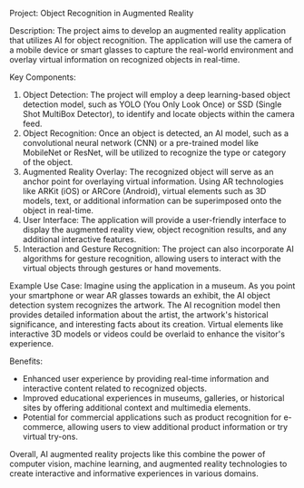 Project: Object Recognition in Augmented Reality

Description:
The project aims to develop an augmented reality application that utilizes AI for object recognition. The application will use the camera of a mobile device or smart glasses to capture the real-world environment and overlay virtual information on recognized objects in real-time.

Key Components:
1. Object Detection: The project will employ a deep learning-based object detection model, such as YOLO (You Only Look Once) or SSD (Single Shot MultiBox Detector), to identify and locate objects within the camera feed.
2. Object Recognition: Once an object is detected, an AI model, such as a convolutional neural network (CNN) or a pre-trained model like MobileNet or ResNet, will be utilized to recognize the type or category of the object.
3. Augmented Reality Overlay: The recognized object will serve as an anchor point for overlaying virtual information. Using AR technologies like ARKit (iOS) or ARCore (Android), virtual elements such as 3D models, text, or additional information can be superimposed onto the object in real-time.
4. User Interface: The application will provide a user-friendly interface to display the augmented reality view, object recognition results, and any additional interactive features.
5. Interaction and Gesture Recognition: The project can also incorporate AI algorithms for gesture recognition, allowing users to interact with the virtual objects through gestures or hand movements.

Example Use Case:
Imagine using the application in a museum. As you point your smartphone or wear AR glasses towards an exhibit, the AI object detection system recognizes the artwork. The AI recognition model then provides detailed information about the artist, the artwork's historical significance, and interesting facts about its creation. Virtual elements like interactive 3D models or videos could be overlaid to enhance the visitor's experience.

Benefits:
- Enhanced user experience by providing real-time information and interactive content related to recognized objects.
- Improved educational experiences in museums, galleries, or historical sites by offering additional context and multimedia elements.
- Potential for commercial applications such as product recognition for e-commerce, allowing users to view additional product information or try virtual try-ons.

Overall, AI augmented reality projects like this combine the power of computer vision, machine learning, and augmented reality technologies to create interactive and informative experiences in various domains.
